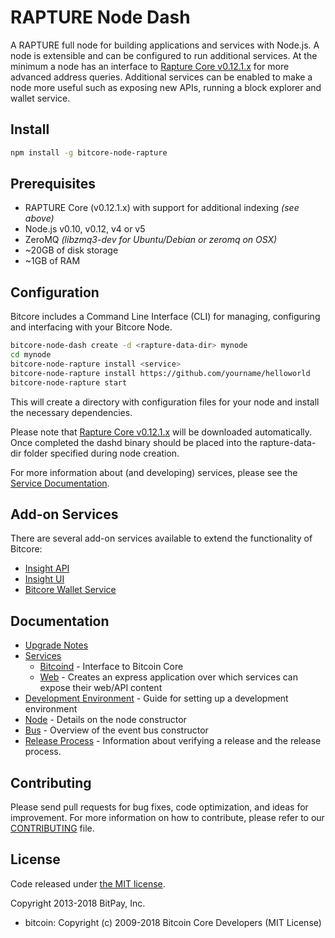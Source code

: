 RAPTURE Node Dash
============

A RAPTURE full node for building applications and services with Node.js. A node is extensible and can be configured to run additional services. At the minimum a node has an interface to [Rapture Core v0.12.1.x](https://github.com/RaptureCore/rapture/tree/v0.12.1.x) for more advanced address queries. Additional services can be enabled to make a node more useful such as exposing new APIs, running a block explorer and wallet service.

## Install

```bash
npm install -g bitcore-node-rapture
```

## Prerequisites

- RAPTURE Core (v0.12.1.x) with support for additional indexing *(see above)*
- Node.js v0.10, v0.12, v4 or v5
- ZeroMQ *(libzmq3-dev for Ubuntu/Debian or zeromq on OSX)*
- ~20GB of disk storage
- ~1GB of RAM

## Configuration

Bitcore includes a Command Line Interface (CLI) for managing, configuring and interfacing with your Bitcore Node.

```bash
bitcore-node-dash create -d <rapture-data-dir> mynode
cd mynode
bitcore-node-rapture install <service>
bitcore-node-rapture install https://github.com/yourname/helloworld
bitcore-node-rapture start
```

This will create a directory with configuration files for your node and install the necessary dependencies.

Please note that [Rapture Core v0.12.1.x](https://github.com/RaptureCore/rapture/tree/v0.12.1.x) will be downloaded automatically. Once completed the dashd binary should be placed into the rapture-data-dir folder specified during node creation.

For more information about (and developing) services, please see the [Service Documentation](docs/services.md).

## Add-on Services

There are several add-on services available to extend the functionality of Bitcore:

- [Insight API](https://github.com/dashpay/insight-api-rapture/tree/master)
- [Insight UI](https://github.com/dashpay/insight-ui-rapture/tree/master)
- [Bitcore Wallet Service](https://github.com/RaptureCore/bitcore-wallet-service/tree/master)

## Documentation

- [Upgrade Notes](docs/upgrade.md)
- [Services](docs/services.md)
  - [Bitcoind](docs/services/bitcoind.md) - Interface to Bitcoin Core
  - [Web](docs/services/web.md) - Creates an express application over which services can expose their web/API content
- [Development Environment](docs/development.md) - Guide for setting up a development environment
- [Node](docs/node.md) - Details on the node constructor
- [Bus](docs/bus.md) - Overview of the event bus constructor
- [Release Process](docs/release.md) - Information about verifying a release and the release process.

## Contributing

Please send pull requests for bug fixes, code optimization, and ideas for improvement. For more information on how to contribute, please refer to our [CONTRIBUTING](https://github.com/bitpay/bitcore/blob/master/CONTRIBUTING.md) file.

## License

Code released under [the MIT license](https://github.com/bitpay/bitcore-node-dash/blob/master/LICENSE).

Copyright 2013-2018 BitPay, Inc.

- bitcoin: Copyright (c) 2009-2018 Bitcoin Core Developers (MIT License)
